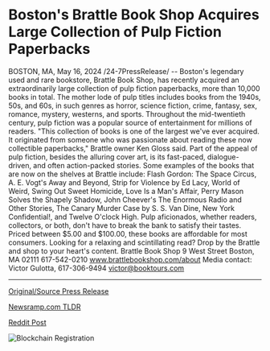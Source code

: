 # Boston's Brattle Book Shop Acquires Large Collection of Pulp Fiction Paperbacks

BOSTON, MA, May 16, 2024 /24-7PressRelease/ -- Boston's legendary used and rare bookstore, Brattle Book Shop, has recently acquired an extraordinarily large collection of pulp fiction paperbacks, more than 10,000 books in total.  The mother lode of pulp titles includes books from the 1940s, 50s, and 60s, in such genres as horror, science fiction, crime, fantasy, sex, romance, mystery, westerns, and sports. Throughout the mid-twentieth century, pulp fiction was a popular source of entertainment for millions of readers.  "This collection of books is one of the largest we've ever acquired. It originated from someone who was passionate about reading these now collectible paperbacks," Brattle owner Ken Gloss said.  Part of the appeal of pulp fiction, besides the alluring cover art, is its fast-paced, dialogue-driven, and often action-packed stories. Some examples of the books that are now on the shelves at Brattle include: Flash Gordon: The Space Circus, A. E. Vogt's Away and Beyond, Strip for Violence by Ed Lacy, World of Weird, Swing Out Sweet Homicide, Love Is a Man's Affair, Perry Mason Solves the Shapely Shadow, John Cheever's The Enormous Radio and Other Stories, The Canary Murder Case by S. S. Van Dine, New York Confidential!, and Twelve O'clock High. Pulp aficionados, whether readers, collectors, or both, don't have to break the bank to satisfy their tastes. Priced between $5.00 and $100.00, these books are affordable for most consumers.   Looking for a relaxing and scintillating read? Drop by the Brattle and shop to your heart's content.  Brattle Book Shop 9 West Street Boston, MA 02111 617-542-0210 www.brattlebookshop.com/about  Media contact: Victor Gulotta, 617-306-9494 victor@booktours.com 

---

[Original/Source Press Release](https://www.24-7pressrelease.com/press-release/510945/bostons-brattle-book-shop-acquires-large-collection-of-pulp-fiction-paperbacks)
                    

[Newsramp.com TLDR](https://newsramp.com/curated-news/boston-s-brattle-book-shop-acquires-massive-collection-of-pulp-fiction-paperbacks/d9ce3e5292fcac4709dbebb019e9574c) 

 



[Reddit Post](https://www.reddit.com/r/BookNews/comments/1ct76i2/bostons_brattle_book_shop_acquires_massive/) 



![Blockchain Registration](https://cdn.newsramp.app/24-7PressRelease/qrcode/245/16/goldVArA.webp)
